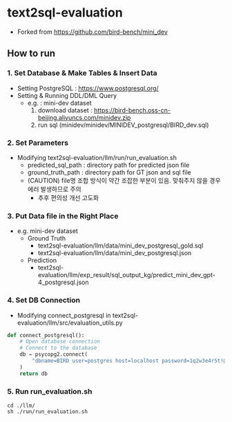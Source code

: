 # text2sql-evaluation
- Forked from https://github.com/bird-bench/mini_dev

## How to run

### 1. Set Database & Make Tables & Insert Data
- Setting PostgreSQL : https://www.postgresql.org/
- Setting & Running DDL/DML Query
  - e.g. : mini-dev dataset
    1. download dataset : https://bird-bench.oss-cn-beijing.aliyuncs.com/minidev.zip
    2. run sql (minidev/minidev/MINIDEV_postgresql/BIRD_dev.sql)

### 2. Set Parameters
- Modifying text2sql-evaluation/llm/run/run_evaluation.sh
  - predicted_sql_path : directory path for predicted json file
  - ground_truth_path : directory path for GT json and sql file
  - (CAUTION) file명 조합 방식이 약간 조잡한 부분이 있음. 맞춰주지 않을 경우 에러 발생하므로 주의
    - 추후 편의성 개선 고도화

### 3. Put Data file in the Right Place
- e.g. mini-dev dataset
  - Ground Truth
    - text2sql-evaluation/llm/data/mini_dev_postgresql_gold.sql
    - text2sql-evaluation/llm/data/mini_dev_postgresql.json
  - Prediction
    - text2sql-evaluation/llm/exp_result/sql_output_kg/predict_mini_dev_gpt-4_postgresql.json

### 4. Set DB Connection
- Modifying connect_postgresql in text2sql-evaluation/llm/src/evaluation_utils.py
```python
def connect_postgresql():
    # Open database connection
    # Connect to the database
    db = psycopg2.connect(
        "dbname=BIRD user=postgres host=localhost password=1q2w3e4r5t!@ port=5432" # FIX THIS LINE
    )
    return db
```

### 5. Run run_evaluation.sh
```Shell
cd ./llm/
sh ./run/run_evaluation.sh
```
